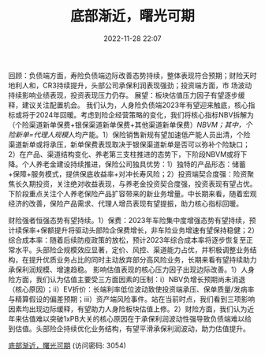 ﻿---
title: 底部渐近，曙光可期
date: 2022-11-28 22:07
tags:
- 保险行业
updated: 1970-01-01 08:00:00
---

回顾：负债端方面，寿险负债端边际改善态势持续，整体表现符合预期；财险天时地利人和，CR3持续提升，头部公司承保利润表现强劲；投资端方面，市
场波动持续影响业绩表现，投资表现压力仍存。
展望：板块估值压力因子有望逐步缓释，建议关注配置机会。
我们认为，人身险负债端2023年有望迎来触底，核心指标或将于2024年回暖。考虑到险企经营策略的变化，我们将核心指标NBV拆解为（个险渠道新单保费+银保渠道新单保费+其他渠道新单保费）*NBVM；其中，个险新单=代理人规模*人均产能。1）保险销售新规有望加速低产能人员出清，个险渠道新单或将承压，新单保费表现取决于银保渠道新单是否可以弥补个险缺口；2）在产品、渠道结构变化、养老第三支柱推进的态势下，下阶段NBVM或将下降。个人养老金建设持续推进，保险公司独具优势：1）独特的产品形态：储蓄+保障+服务模式，提供保底收益率+对冲长寿风险；2）投资端契合度强：险资聚焦长久期投资，关注绝对收益表现，与养老金投资契合度强，投资表现有望占优。下阶段重点关注个人养老保险产品扩容带来的新业务增量。中长期来看，随着宏观经济的改善，保险产品需求、代理人增员表现有望提振，助力核心指标回暖。
<!-- more -->
财险强者恒强态势有望持续。1）保费：2023年车险集中度增强态势有望持续，预计续保率+保额提升将驱动头部险企保费增长，非车险业务增速有望保持稳健；2）综合成本率：随着后续防疫政策的放松，预计2023年综合成本率将逐步恢复至正常水平。头部险企规模效应显著，定价、风控、渠道能力占优，并积极调整业务结构，在提升优质业务占比的同时主动放弃部分高风险业务，长期来看有望持续助力承保利润规模、增速趋稳。
影响估值表现的核心压力因子出现边际改善。1）人身险方面，我们认为估值主要受三方面因素的压制：i）NBV负增长预期尚未消退（核心原因）；ii）EV折价：长端利率低位波动致使投资端承压、保单质量/发病率与精算假设的偏差预期；iii）资产端风险事件。站在当前时点，我们看到三项影响因素均出现边际缓释，有望助力人身险板块估值上修。2）财险方面，我们认为近年来估值难以突破1xPB大关的核心原因在于承保利润波动性强导致负债端难以给到估值。头部险企持续优化业务结构，有望平滑承保利润波动，助力估值提升。


[底部渐近，曙光可期](https://url12.ctfile.com/f/3948612-735503669-b32666?p=3054)
(访问密码: 3054)

